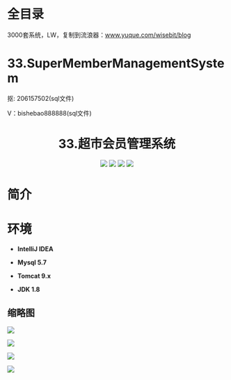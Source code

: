 # 全目录

3000套系统，LW，复制到流浪器：www.yuque.com/wisebit/blog
# 33.SuperMemberManagementSystem

<p>抠: 206157502(sql文件)</p>
<p>V：bishebao888888(sql文件)</p>

<p><h1 align="center">33.超市会员管理系统</h1></p>

<p align="center">
	<img src="https://img.shields.io/badge/jdk-1.8-orange.svg"/>
    <img src="https://img.shields.io/badge/servlet-5.x-lightgrey.svg"/>
    <img src="https://img.shields.io/badge/jsp-3.x-blue.svg"/>
    <img src="https://img.shields.io/badge/jdbc-3.0.x-yellow.svg"/>
</p>

# 简介


# 环境

- <b>IntelliJ IDEA</b>

- <b>Mysql 5.7</b>

- <b>Tomcat 9.x</b>

- <b>JDK 1.8</b>



## 缩略图

![](https://bitwise.oss-cn-heyuan.aliyuncs.com/2024/9/10/733e716b-3252-4b4a-8914-f86aa3848058.png)

![](https://bitwise.oss-cn-heyuan.aliyuncs.com/2024/9/10/acf9e81b-15ea-4baf-a74b-2d14e7bfe56f.png)

![](https://bitwise.oss-cn-heyuan.aliyuncs.com/2024/9/10/3bfaae2c-5131-415a-90d8-c007b1f8dfcd.png)

![](https://bitwise.oss-cn-heyuan.aliyuncs.com/2024/9/10/3290d1ba-c194-4d7f-8226-83910a5b746a.png)

